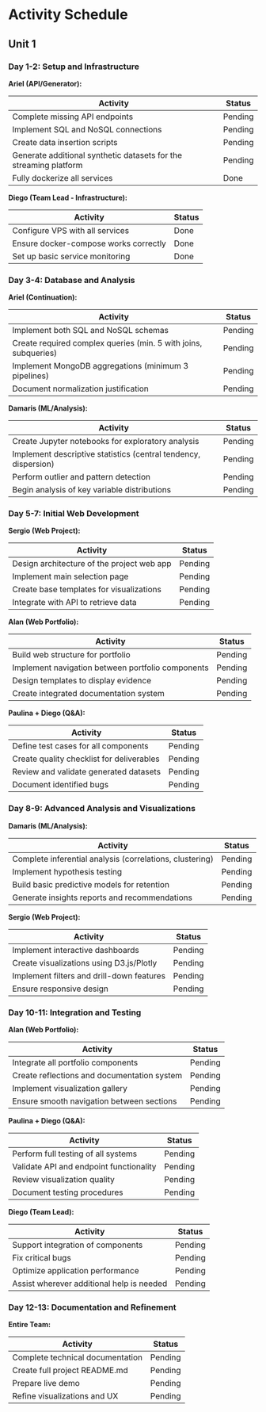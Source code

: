 # Activity Schedule

## Unit 1

### Day 1-2: Setup and Infrastructure

**Ariel (API/Generator):**

| Activity                                                          | Status  |
| ----------------------------------------------------------------- | ------- |
| Complete missing API endpoints                                    | Pending |
| Implement SQL and NoSQL connections                               | Pending |
| Create data insertion scripts                                     | Pending |
| Generate additional synthetic datasets for the streaming platform | Pending |
| Fully dockerize all services                                      | Done |

**Diego (Team Lead - Infrastructure):**

| Activity                              | Status  |
| ------------------------------------- | ------- |
| Configure VPS with all services       | Done |
| Ensure docker-compose works correctly | Done |
| Set up basic service monitoring       | Done |

### Day 3-4: Database and Analysis

**Ariel (Continuation):**

| Activity                                                        | Status  |
| --------------------------------------------------------------- | ------- |
| Implement both SQL and NoSQL schemas                            | Pending |
| Create required complex queries (min. 5 with joins, subqueries) | Pending |
| Implement MongoDB aggregations (minimum 3 pipelines)            | Pending |
| Document normalization justification                            | Pending |

**Damaris (ML/Analysis):**

| Activity                                                        | Status  |
| --------------------------------------------------------------- | ------- |
| Create Jupyter notebooks for exploratory analysis               | Pending |
| Implement descriptive statistics (central tendency, dispersion) | Pending |
| Perform outlier and pattern detection                           | Pending |
| Begin analysis of key variable distributions                    | Pending |

### Day 5-7: Initial Web Development

**Sergio (Web Project):**

| Activity                                   | Status  |
| ------------------------------------------ | ------- |
| Design architecture of the project web app | Pending |
| Implement main selection page              | Pending |
| Create base templates for visualizations   | Pending |
| Integrate with API to retrieve data        | Pending |

**Alan (Web Portfolio):**

| Activity                                          | Status  |
| ------------------------------------------------- | ------- |
| Build web structure for portfolio                 | Pending |
| Implement navigation between portfolio components | Pending |
| Design templates to display evidence              | Pending |
| Create integrated documentation system            | Pending |

**Paulina + Diego (Q\&A):**

| Activity                                  | Status  |
| ----------------------------------------- | ------- |
| Define test cases for all components      | Pending |
| Create quality checklist for deliverables | Pending |
| Review and validate generated datasets    | Pending |
| Document identified bugs                  | Pending |

### Day 8-9: Advanced Analysis and Visualizations

**Damaris (ML/Analysis):**

| Activity                                                 | Status  |
| -------------------------------------------------------- | ------- |
| Complete inferential analysis (correlations, clustering) | Pending |
| Implement hypothesis testing                             | Pending |
| Build basic predictive models for retention              | Pending |
| Generate insights reports and recommendations            | Pending |

**Sergio (Web Project):**

| Activity                                  | Status  |
| ----------------------------------------- | ------- |
| Implement interactive dashboards          | Pending |
| Create visualizations using D3.js/Plotly  | Pending |
| Implement filters and drill-down features | Pending |
| Ensure responsive design                  | Pending |

### Day 10-11: Integration and Testing

**Alan (Web Portfolio):**

| Activity                                    | Status  |
| ------------------------------------------- | ------- |
| Integrate all portfolio components          | Pending |
| Create reflections and documentation system | Pending |
| Implement visualization gallery             | Pending |
| Ensure smooth navigation between sections   | Pending |

**Paulina + Diego (Q\&A):**

| Activity                                | Status  |
| --------------------------------------- | ------- |
| Perform full testing of all systems     | Pending |
| Validate API and endpoint functionality | Pending |
| Review visualization quality            | Pending |
| Document testing procedures             | Pending |

**Diego (Team Lead):**

| Activity                                  | Status  |
| ----------------------------------------- | ------- |
| Support integration of components         | Pending |
| Fix critical bugs                         | Pending |
| Optimize application performance          | Pending |
| Assist wherever additional help is needed | Pending |

### Day 12-13: Documentation and Refinement

**Entire Team:**

| Activity                         | Status  |
| -------------------------------- | ------- |
| Complete technical documentation | Pending |
| Create full project README.md    | Pending |
| Prepare live demo                | Pending |
| Refine visualizations and UX     | Pending |

